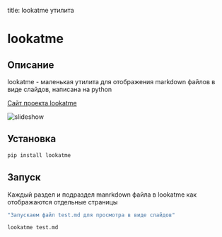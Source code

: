 title: lookatme утилита

# lookatme

## Описание
lookatme - маленькая утилита для отображения markdown файлов в виде слайдов, написана на python

[Сайт проекта lookatme](https://lookatme.readthedocs.io/en/v2.3.2/)

![slideshow](https://lookatme.readthedocs.io/en/v2.3.2/_images/lookatme_tour.gif)

## Установка

```bash
pip install lookatme
```

## Запуск
Каждый раздел и подраздел manrkdown  файла в lookatme как  отображаются отдельные страницы 

```bash
"Запускаем файл test.md для просмотра в виде слайдов"

lookatme test.md
```

